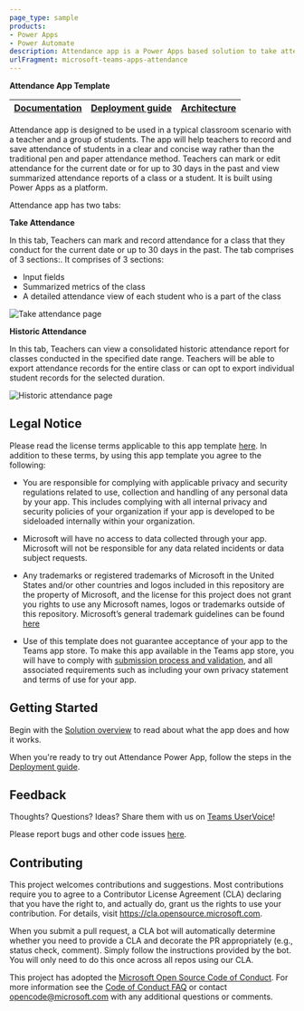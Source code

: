 ```yaml
---
page_type: sample
products:
- Power Apps
- Power Automate
description: Attendance app is a Power Apps based solution to take attendance in educational tenant.
urlFragment: microsoft-teams-apps-attendance
---
```


**Attendance App Template**

| [Documentation](https://github.com/OfficeDev/microsoft-teams-apps-attendance/wiki) | [Deployment guide](https://github.com/OfficeDev/microsoft-teams-apps-attendance/wiki/Deployment-guide) | [Architecture](https://github.com/OfficeDev/microsoft-teams-apps-attendance/wiki/Solution-overview) |
| ---- | ---- | ---- |

Attendance app is designed to be used in a typical classroom scenario with a teacher and a group of students. The app will help teachers to record and save attendance of students in a clear and concise way rather than the traditional pen and paper attendance method. 
Teachers can mark or edit attendance for the current date or for up to 30 days in the past and view summarized attendance reports of a class or a student.
It is built using Power Apps as a platform.

Attendance app has two tabs:

**Take Attendance**

In this tab, Teachers can mark and record attendance for a class that they conduct for the current date or up to 30 days in the past. The tab comprises of 3 sections:. It comprises of 3 sections:
 - Input fields
 - Summarized metrics of the class
 - A detailed attendance view of each student who is a part of the class

![Take attendance page](https://github.com/OfficeDev/microsoft-teams-apps-attendance/wiki/Images/Attendance_Readme_01.png)

**Historic Attendance**

In this tab, Teachers can view a consolidated historic attendance report for classes conducted in the specified date range. Teachers will be able to export attendance records for the entire class or can opt to export individual student records for the selected duration.

![Historic attendance page](https://github.com/OfficeDev/microsoft-teams-apps-attendance/wiki/Images/Attendance_Readme_02.png)

## Legal Notice
Please read the license terms applicable to this app template [here](https://github.com/OfficeDev/microsoft-teams-apps-attendance/blob/master/LICENSE). In addition to these terms, by using this app template you agree to the following:

* You are responsible for complying with applicable privacy and security regulations related to use, collection and handling of any personal data by your app.  This includes complying with all internal privacy and security policies of your organization if your app is developed to be sideloaded internally within your organization.

* Microsoft will have no access to data collected through your app.  Microsoft will not be responsible for any data related incidents or data subject requests.

* Any trademarks or registered trademarks of Microsoft in the United States and/or other countries and logos included in this repository are the property of Microsoft, and the license for this project does not grant you rights to use any Microsoft names, logos or trademarks outside of this repository.  Microsoft’s general trademark guidelines can be found [here](https://www.microsoft.com/en-us/legal/intellectualproperty/trademarks/usage/general.aspx)

* Use of this template does not guarantee acceptance of your app to the Teams app store.  To make this app available in the Teams app store, you will have to comply with [submission process and validation](https://docs.microsoft.com/en-us/microsoftteams/platform/concepts/deploy-and-publish/appsource/publish), and all associated requirements such as including your own privacy statement and terms of use for your app. 

## Getting Started
Begin with the [Solution overview](https://github.com/OfficeDev/microsoft-teams-apps-attendance/wiki/Solution-Overview) to read about what the app does and how it works.

When you're ready to try out Attendance Power App, follow the steps in the [Deployment guide](https://github.com/OfficeDev/microsoft-teams-apps-attendance/wiki/Deployment-Guide).

## Feedback
Thoughts? Questions? Ideas? Share them with us on [Teams UserVoice](https://microsoftteams.uservoice.com/forums/555103-public)!

Please report bugs and other code issues [here](https://github.com/OfficeDev/microsoft-teams-apps-attendance/blob/master/LICENSE).

## Contributing

This project welcomes contributions and suggestions.  Most contributions require you to agree to a
Contributor License Agreement (CLA) declaring that you have the right to, and actually do, grant us
the rights to use your contribution. For details, visit https://cla.opensource.microsoft.com.

When you submit a pull request, a CLA bot will automatically determine whether you need to provide
a CLA and decorate the PR appropriately (e.g., status check, comment). Simply follow the instructions
provided by the bot. You will only need to do this once across all repos using our CLA.

This project has adopted the [Microsoft Open Source Code of Conduct](https://opensource.microsoft.com/codeofconduct/).
For more information see the [Code of Conduct FAQ](https://opensource.microsoft.com/codeofconduct/faq/) or
contact [opencode@microsoft.com](mailto:opencode@microsoft.com) with any additional questions or comments.
